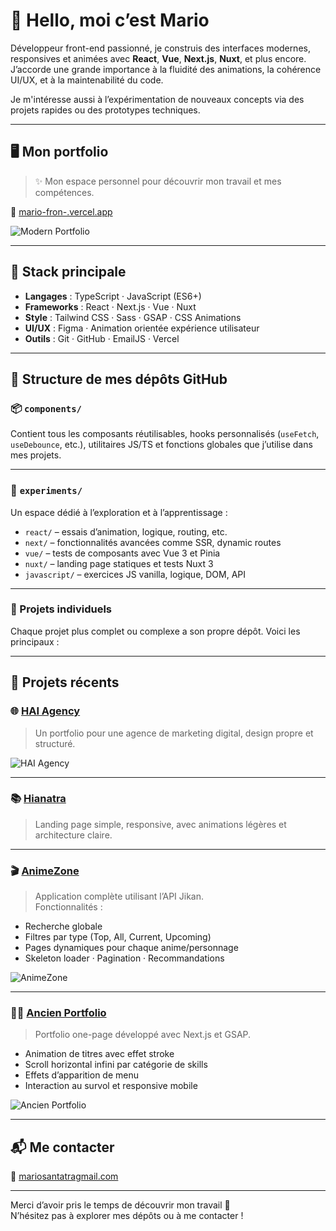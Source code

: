 # 👋 Hello, moi c’est Mario

Développeur front-end passionné, je construis des interfaces modernes, responsives et animées avec **React**, **Vue**, **Next.js**, **Nuxt**, et plus encore.  
J’accorde une grande importance à la fluidité des animations, la cohérence UI/UX, et à la maintenabilité du code.

Je m'intéresse aussi à l’expérimentation de nouveaux concepts via des projets rapides ou des prototypes techniques.

---

## 🖥️ Mon portfolio

> ✨ Mon espace personnel pour découvrir mon travail et mes compétences.

🔗 [mario-fron-.vercel.app](https://mario-fron-.vercel.app)

![Modern Portfolio](https://mario-fron-.vercel.app/image/moder-portfolio-image.png)

---

## 🧰 Stack principale

- **Langages** : TypeScript · JavaScript (ES6+)
- **Frameworks** : React · Next.js · Vue · Nuxt
- **Style** : Tailwind CSS · Sass · GSAP · CSS Animations
- **UI/UX** : Figma · Animation orientée expérience utilisateur
- **Outils** : Git · GitHub · EmailJS · Vercel

---

## 📁 Structure de mes dépôts GitHub

### 📦 `components/`
Contient tous les composants réutilisables, hooks personnalisés (`useFetch`, `useDebounce`, etc.), utilitaires JS/TS et fonctions globales que j’utilise dans mes projets.

---

### 🧪 `experiments/`
Un espace dédié à l’exploration et à l’apprentissage :

- `react/` – essais d’animation, logique, routing, etc.
- `next/` – fonctionnalités avancées comme SSR, dynamic routes
- `vue/` – tests de composants avec Vue 3 et Pinia
- `nuxt/` – landing page statiques et tests Nuxt 3
- `javascript/` – exercices JS vanilla, logique, DOM, API

---

### 📁 Projets individuels
Chaque projet plus complet ou complexe a son propre dépôt. Voici les principaux :

---

## 🚀 Projets récents

### 🌐 [HAI Agency](https://hai-agency-portfolio.vercel.app)  
> Un portfolio pour une agence de marketing digital, design propre et structuré.

![HAI Agency](https://hai-agency-portfolio.vercel.app/opengraph-image.png)

---

### 📚 [Hianatra](https://hianatra-landing.vercel.app)  
> Landing page simple, responsive, avec animations légères et architecture claire.

---

### 🎬 [AnimeZone](https://anime-zone-123.vercel.app)  
> Application complète utilisant l’API Jikan.  
Fonctionnalités :
- Recherche globale
- Filtres par type (Top, All, Current, Upcoming)
- Pages dynamiques pour chaque anime/personnage
- Skeleton loader · Pagination · Recommandations

![AnimeZone](https://anime-zone-123.vercel.app/opengraphimage.png)

---

### 👨‍💼 [Ancien Portfolio](https://stn-portfolio.vercel.app)  
> Portfolio one-page développé avec Next.js et GSAP.  
- Animation de titres avec effet stroke
- Scroll horizontal infini par catégorie de skills
- Effets d’apparition de menu
- Interaction au survol et responsive mobile

![Ancien Portfolio](https://stn-portfolio.vercel.app/image/opengraph-image.png)

---

## 📬 Me contacter

📧 [mariosantatragmail.com](mailto:mariosantatragmail.com)

---

Merci d’avoir pris le temps de découvrir mon travail 🙏  
N’hésitez pas à explorer mes dépôts ou à me contacter !
